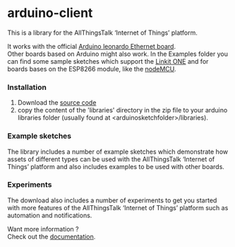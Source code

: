 arduino-client
==============

This is a library for the AllThingsTalk ‘Internet of Things’ platform.  

It works with the official [Arduino leonardo Ethernet board](http://www.arduino.org/products/boards/arduino-leonardo-eth).  
Other boards based on Arduino might also work. In the Examples folder you can find some sample sketches which support the [Linkit ONE](http://www.seeedstudio.com/depot/LinkIt-ONE-p-2017.html) and for boards bases on the ESP8266 module, like the [nodeMCU](http://www.nodemcu.com/index_en.html).

### Installation
  1. Download the [source code](https://github.com/allthingstalk/arduino-client/archive/master.zip)
  2. copy the content of the 'libraries' directory in the zip file to your arduino libraries folder (usually found at &lt;arduinosketchfolder>/libraries).
  
### Example sketches

The library includes a number of example sketches which demonstrate how assets of different types can be used with the AllThingsTalk ‘Internet of Things’ platform and also includes examples to be used with other boards.

### Experiments

The download also includes a number of experiments to get you started with more features of  the AllThingsTalk ‘Internet of Things’ platform such as automation and notifications.

Want more information ?  
Check out the [documentation](http://docs.allthingstalk.io/kits/arduino/).

